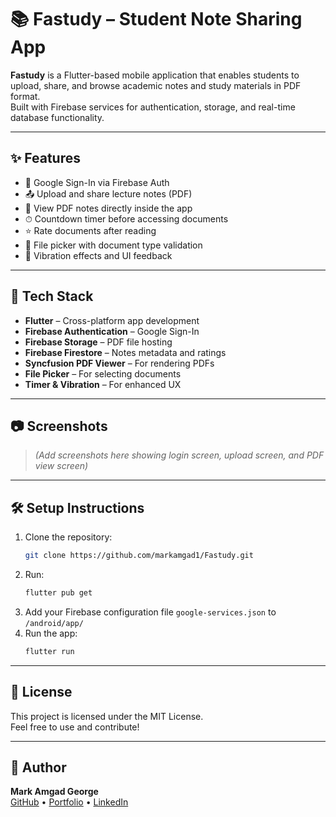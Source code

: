 
# 📚 Fastudy – Student Note Sharing App

**Fastudy** is a Flutter-based mobile application that enables students to upload, share, and browse academic notes and study materials in PDF format.  
Built with Firebase services for authentication, storage, and real-time database functionality.

---

## ✨ Features

- 🔐 Google Sign-In via Firebase Auth
- 📤 Upload and share lecture notes (PDF)
- 📄 View PDF notes directly inside the app
- ⏱ Countdown timer before accessing documents
- ⭐ Rate documents after reading
- 📁 File picker with document type validation
- 🔔 Vibration effects and UI feedback

---

## 🚀 Tech Stack

- **Flutter** – Cross-platform app development
- **Firebase Authentication** – Google Sign-In
- **Firebase Storage** – PDF file hosting
- **Firebase Firestore** – Notes metadata and ratings
- **Syncfusion PDF Viewer** – For rendering PDFs
- **File Picker** – For selecting documents
- **Timer & Vibration** – For enhanced UX

---

## 📷 Screenshots

> *(Add screenshots here showing login screen, upload screen, and PDF view screen)*

---

## 🛠 Setup Instructions

1. Clone the repository:
   ```bash
   git clone https://github.com/markamgad1/Fastudy.git
   ```
2. Run:
   ```bash
   flutter pub get
   ```
3. Add your Firebase configuration file `google-services.json` to `/android/app/`
4. Run the app:
   ```bash
   flutter run
   ```

---

## 📄 License

This project is licensed under the MIT License.  
Feel free to use and contribute!

---

## 👤 Author

**Mark Amgad George**  
[GitHub](https://github.com/markamgad1) • [Portfolio](https://mark-a-portfolio.netlify.app) • [LinkedIn](https://www.linkedin.com/in/mark-amgad)
